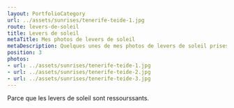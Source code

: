 ```yaml
---
layout: PortfolioCategory
url: ../assets/sunrises/tenerife-teide-1.jpg
route: levers-de-soleil
title: Levers de soleil
metaTitle: Mes photos de levers de soleil
metaDescription: Quelques unes de mes photos de levers de soleil prises avec mon Sony alpha 6000
position: 3
photos:
- url: ../assets/sunrises/tenerife-teide-1.jpg
- url: ../assets/sunrises/tenerife-teide-2.jpg
- url: ../assets/sunrises/tenerife-teide-3.jpg
---
```

Parce que les levers de soleil sont ressourssants.

